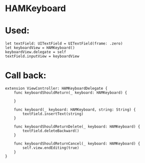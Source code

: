 # HAMKeyboard

# Used:

    let textField: UITextField = UITextField(frame: .zero)
    let keyboardView = HAMKeyboard()
    keyboardView.delegate = self
    textField.inputView = keyboardView


# Call back:

    extension ViewController: HAMKeyboardDelegate {
        func keyboardShouldReturn(_ keyboard: HAMKeyboard) {
            
        }
        
        func keyboard(_ keyboard: HAMKeyboard, string: String) {
            textField.insertText(string)
        }
        
        func keyboardShouldReturnDelete(_ keyboard: HAMKeyboard) {
            textField.deleteBackward()
        }
        
        func keyboardShouldReturnCancel(_ keyboard: HAMKeyboard) {
            self.view.endEditing(true)
        }
    }
